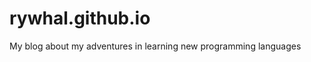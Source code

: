 rywhal.github.io
================

My blog about my adventures in learning new programming languages

